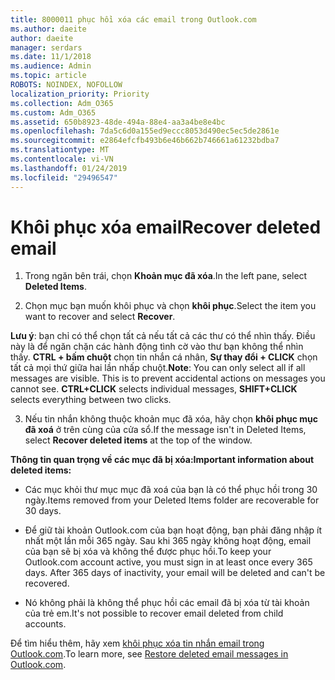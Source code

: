 ```yaml
---
title: 8000011 phục hồi xóa các email trong Outlook.com
ms.author: daeite
author: daeite
manager: serdars
ms.date: 11/1/2018
ms.audience: Admin
ms.topic: article
ROBOTS: NOINDEX, NOFOLLOW
localization_priority: Priority
ms.collection: Adm_O365
ms.custom: Adm_O365
ms.assetid: 650b8923-48de-494a-88e4-aa3a4be8e4bc
ms.openlocfilehash: 7da5c6d0a155ed9eccc8053d490ec5ec5de2861e
ms.sourcegitcommit: e2864efcfb493b6e46b662b746661a61232bdba7
ms.translationtype: MT
ms.contentlocale: vi-VN
ms.lasthandoff: 01/24/2019
ms.locfileid: "29496547"
---
```

# <a name="recover-deleted-email"></a><span data-ttu-id="0598b-102">Khôi phục xóa email</span><span class="sxs-lookup"><span data-stu-id="0598b-102">Recover deleted email</span></span>

1. <span data-ttu-id="0598b-103">Trong ngăn bên trái, chọn **Khoản mục đã xóa**.</span><span class="sxs-lookup"><span data-stu-id="0598b-103">In the left pane, select **Deleted Items**.</span></span> 
    
2. <span data-ttu-id="0598b-104">Chọn mục bạn muốn khôi phục và chọn **khôi phục**.</span><span class="sxs-lookup"><span data-stu-id="0598b-104">Select the item you want to recover and select **Recover**.</span></span> 
  
 <span data-ttu-id="0598b-p101">**Lưu ý**: bạn chỉ có thể chọn tất cả nếu tất cả các thư có thể nhìn thấy. Điều này là để ngăn chặn các hành động tình cờ vào thư bạn không thể nhìn thấy. **CTRL + bấm chuột** chọn tin nhắn cá nhân, **Sự thay đổi + CLICK** chọn tất cả mọi thứ giữa hai lần nhấp chuột.</span><span class="sxs-lookup"><span data-stu-id="0598b-p101">**Note**: You can only select all if all messages are visible. This is to prevent accidental actions on messages you cannot see. **CTRL+CLICK** selects individual messages, **SHIFT+CLICK** selects everything between two clicks.</span></span> 
    
3. <span data-ttu-id="0598b-108">Nếu tin nhắn không thuộc khoản mục đã xóa, hãy chọn **khôi phục mục đã xoá** ở trên cùng của cửa sổ.</span><span class="sxs-lookup"><span data-stu-id="0598b-108">If the message isn't in Deleted Items, select **Recover deleted items** at the top of the window.</span></span> 
    
 <span data-ttu-id="0598b-109">**Thông tin quan trọng về các mục đã bị xóa:**</span><span class="sxs-lookup"><span data-stu-id="0598b-109">**Important information about deleted items:**</span></span>
  
- <span data-ttu-id="0598b-110">Các mục khỏi thư mục mục đã xoá của bạn là có thể phục hồi trong 30 ngày.</span><span class="sxs-lookup"><span data-stu-id="0598b-110">Items removed from your Deleted Items folder are recoverable for 30 days.</span></span>
    
- <span data-ttu-id="0598b-p102">Để giữ tài khoản Outlook.com của bạn hoạt động, bạn phải đăng nhập ít nhất một lần mỗi 365 ngày. Sau khi 365 ngày không hoạt động, email của bạn sẽ bị xóa và không thể được phục hồi.</span><span class="sxs-lookup"><span data-stu-id="0598b-p102">To keep your Outlook.com account active, you must sign in at least once every 365 days. After 365 days of inactivity, your email will be deleted and can't be recovered.</span></span>
    
- <span data-ttu-id="0598b-113">Nó không phải là không thể phục hồi các email đã bị xóa từ tài khoản của trẻ em.</span><span class="sxs-lookup"><span data-stu-id="0598b-113">It's not possible to recover email deleted from child accounts.</span></span>
    
<span data-ttu-id="0598b-114">Để tìm hiểu thêm, hãy xem [khôi phục xóa tin nhắn email trong Outlook.com](https://go.microsoft.com/fwlink/p/?linkid=873117).</span><span class="sxs-lookup"><span data-stu-id="0598b-114">To learn more, see [Restore deleted email messages in Outlook.com](https://go.microsoft.com/fwlink/p/?linkid=873117).</span></span>
  

